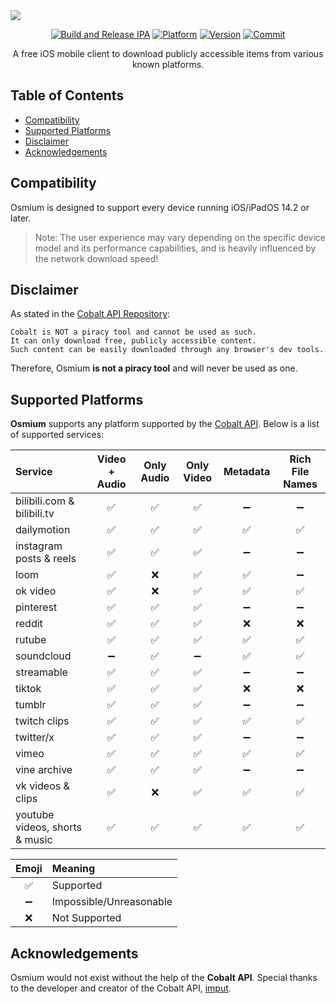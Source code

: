 <img src="https://raw.githubusercontent.com/cranci1/Osmium/main/assets/Untitled.png">

<div align="center">
  
[![Build and Release IPA](https://github.com/cranci1/Osmium/actions/workflows/swift.yml/badge.svg)](https://github.com/cranci1/Osmium/actions/workflows/swift.yml)
[![Platform](https://img.shields.io/badge/Platform-iOS%20%7C%20iPadOS%2014.2%2B-orange?logo=apple&logoColor=white)](https://img.shields.io/badge/Platform-iOS%20%7C%20iPadOS%2014.2%2B-red?logo=apple&logoColor=white)
[![Version](https://custom-icon-badges.demolab.com/github/v/release/cranci1/osmium)](https://custom-icon-badges.demolab.com/github/v/release/cranci1/osmium)
[![Commit](https://custom-icon-badges.demolab.com/github/last-commit/cranci1/Osmium)](https://custom-icon-badges.demolab.com/github/last-commit/cranci1/Osmium)

A free iOS mobile client to download publicly accessible items from various known platforms.
</div>

## Table of Contents

- [Compatibility](#compatibility)
- [Supported Platforms](#supported-platforms)
- [Disclaimer](#disclaimer)
- [Acknowledgements](#acknowledgements)

## Compatibility

Osmium is designed to support every device running iOS/iPadOS 14.2 or later.

> Note: The user experience may vary depending on the specific device model and its performance capabilities, and is heavily influenced by the network download speed!

## Disclaimer

As stated in the [Cobalt API Repository](https://github.com/imputnet/cobalt?tab=readme-ov-file#ethics-and-disclaimer):

```
Cobalt is NOT a piracy tool and cannot be used as such.
It can only download free, publicly accessible content.
Such content can be easily downloaded through any browser's dev tools.
```

Therefore, Osmium **is not a piracy tool** and will never be used as one.

## Supported Platforms

**Osmium** supports any platform supported by the [Cobalt API](https://github.com/imputnet/cobalt?tab=readme-ov-file#supported-services). Below is a list of supported services:

| Service                        | Video + Audio | Only Audio | Only Video | Metadata | Rich File Names |
| :----------------------------- | :-----------: | :--------: | :--------: | :------: | :-------------: |
| bilibili.com & bilibili.tv     | ✅            | ✅         | ✅         | ➖        | ➖              |
| dailymotion                    | ✅            | ✅         | ✅         | ✅        | ✅              |
| instagram posts & reels        | ✅            | ✅         | ✅         | ➖        | ➖              |
| loom                           | ✅            | ❌         | ✅         | ✅        | ➖              |
| ok video                       | ✅            | ❌         | ✅         | ✅        | ✅              |
| pinterest                      | ✅            | ✅         | ✅         | ➖        | ➖              |
| reddit                         | ✅            | ✅         | ✅         | ❌        | ❌              |
| rutube                         | ✅            | ✅         | ✅         | ✅        | ✅              |
| soundcloud                     | ➖            | ✅         | ➖         | ✅        | ✅              |
| streamable                     | ✅            | ✅         | ✅         | ➖        | ➖              |
| tiktok                         | ✅            | ✅         | ✅         | ❌        | ❌              |
| tumblr                         | ✅            | ✅         | ✅         | ➖        | ➖              |
| twitch clips                   | ✅            | ✅         | ✅         | ✅        | ✅              |
| twitter/x                      | ✅            | ✅         | ✅         | ➖        | ➖              |
| vimeo                          | ✅            | ✅         | ✅         | ✅        | ✅              |
| vine archive                   | ✅            | ✅         | ✅         | ➖        | ➖              |
| vk videos & clips              | ✅            | ❌         | ✅         | ✅        | ✅              |
| youtube videos, shorts & music | ✅            | ✅         | ✅         | ✅        | ✅              |

| Emoji   | Meaning                 |
| :-----: | :---------------------- |
| ✅      | Supported               |
| ➖      | Impossible/Unreasonable  |
| ❌      | Not Supported           |

## Acknowledgements

Osmium would not exist without the help of the **Cobalt API**. Special thanks to the developer and creator of the Cobalt API, [imput](https://github.com/imputnet).
